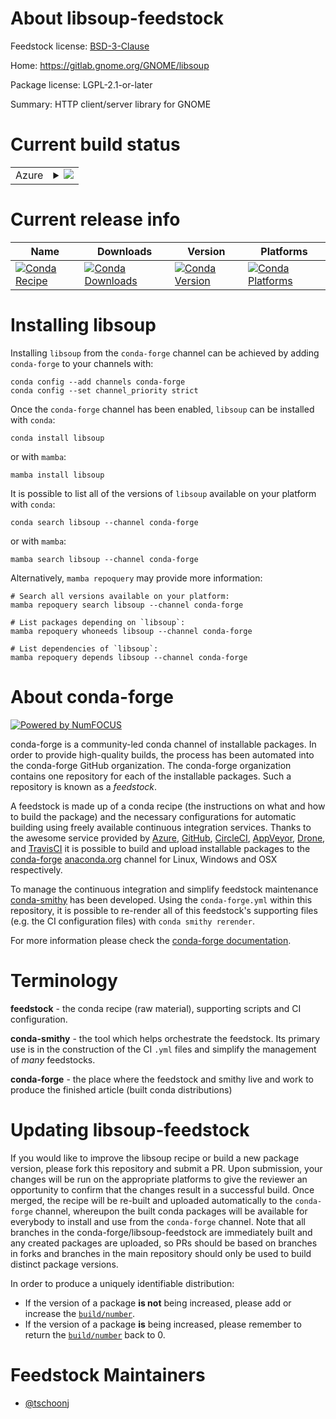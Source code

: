 About libsoup-feedstock
=======================

Feedstock license: [BSD-3-Clause](https://github.com/conda-forge/libsoup-feedstock/blob/main/LICENSE.txt)

Home: https://gitlab.gnome.org/GNOME/libsoup

Package license: LGPL-2.1-or-later

Summary: HTTP client/server library for GNOME

Current build status
====================


<table>
    
  <tr>
    <td>Azure</td>
    <td>
      <details>
        <summary>
          <a href="https://dev.azure.com/conda-forge/feedstock-builds/_build/latest?definitionId=10360&branchName=main">
            <img src="https://dev.azure.com/conda-forge/feedstock-builds/_apis/build/status/libsoup-feedstock?branchName=main">
          </a>
        </summary>
        <table>
          <thead><tr><th>Variant</th><th>Status</th></tr></thead>
          <tbody><tr>
              <td>linux_64</td>
              <td>
                <a href="https://dev.azure.com/conda-forge/feedstock-builds/_build/latest?definitionId=10360&branchName=main">
                  <img src="https://dev.azure.com/conda-forge/feedstock-builds/_apis/build/status/libsoup-feedstock?branchName=main&jobName=linux&configuration=linux%20linux_64_" alt="variant">
                </a>
              </td>
            </tr><tr>
              <td>linux_aarch64</td>
              <td>
                <a href="https://dev.azure.com/conda-forge/feedstock-builds/_build/latest?definitionId=10360&branchName=main">
                  <img src="https://dev.azure.com/conda-forge/feedstock-builds/_apis/build/status/libsoup-feedstock?branchName=main&jobName=linux&configuration=linux%20linux_aarch64_" alt="variant">
                </a>
              </td>
            </tr><tr>
              <td>linux_ppc64le</td>
              <td>
                <a href="https://dev.azure.com/conda-forge/feedstock-builds/_build/latest?definitionId=10360&branchName=main">
                  <img src="https://dev.azure.com/conda-forge/feedstock-builds/_apis/build/status/libsoup-feedstock?branchName=main&jobName=linux&configuration=linux%20linux_ppc64le_" alt="variant">
                </a>
              </td>
            </tr><tr>
              <td>osx_64</td>
              <td>
                <a href="https://dev.azure.com/conda-forge/feedstock-builds/_build/latest?definitionId=10360&branchName=main">
                  <img src="https://dev.azure.com/conda-forge/feedstock-builds/_apis/build/status/libsoup-feedstock?branchName=main&jobName=osx&configuration=osx%20osx_64_" alt="variant">
                </a>
              </td>
            </tr><tr>
              <td>osx_arm64</td>
              <td>
                <a href="https://dev.azure.com/conda-forge/feedstock-builds/_build/latest?definitionId=10360&branchName=main">
                  <img src="https://dev.azure.com/conda-forge/feedstock-builds/_apis/build/status/libsoup-feedstock?branchName=main&jobName=osx&configuration=osx%20osx_arm64_" alt="variant">
                </a>
              </td>
            </tr>
          </tbody>
        </table>
      </details>
    </td>
  </tr>
</table>

Current release info
====================

| Name | Downloads | Version | Platforms |
| --- | --- | --- | --- |
| [![Conda Recipe](https://img.shields.io/badge/recipe-libsoup-green.svg)](https://anaconda.org/conda-forge/libsoup) | [![Conda Downloads](https://img.shields.io/conda/dn/conda-forge/libsoup.svg)](https://anaconda.org/conda-forge/libsoup) | [![Conda Version](https://img.shields.io/conda/vn/conda-forge/libsoup.svg)](https://anaconda.org/conda-forge/libsoup) | [![Conda Platforms](https://img.shields.io/conda/pn/conda-forge/libsoup.svg)](https://anaconda.org/conda-forge/libsoup) |

Installing libsoup
==================

Installing `libsoup` from the `conda-forge` channel can be achieved by adding `conda-forge` to your channels with:

```
conda config --add channels conda-forge
conda config --set channel_priority strict
```

Once the `conda-forge` channel has been enabled, `libsoup` can be installed with `conda`:

```
conda install libsoup
```

or with `mamba`:

```
mamba install libsoup
```

It is possible to list all of the versions of `libsoup` available on your platform with `conda`:

```
conda search libsoup --channel conda-forge
```

or with `mamba`:

```
mamba search libsoup --channel conda-forge
```

Alternatively, `mamba repoquery` may provide more information:

```
# Search all versions available on your platform:
mamba repoquery search libsoup --channel conda-forge

# List packages depending on `libsoup`:
mamba repoquery whoneeds libsoup --channel conda-forge

# List dependencies of `libsoup`:
mamba repoquery depends libsoup --channel conda-forge
```


About conda-forge
=================

[![Powered by
NumFOCUS](https://img.shields.io/badge/powered%20by-NumFOCUS-orange.svg?style=flat&colorA=E1523D&colorB=007D8A)](https://numfocus.org)

conda-forge is a community-led conda channel of installable packages.
In order to provide high-quality builds, the process has been automated into the
conda-forge GitHub organization. The conda-forge organization contains one repository
for each of the installable packages. Such a repository is known as a *feedstock*.

A feedstock is made up of a conda recipe (the instructions on what and how to build
the package) and the necessary configurations for automatic building using freely
available continuous integration services. Thanks to the awesome service provided by
[Azure](https://azure.microsoft.com/en-us/services/devops/), [GitHub](https://github.com/),
[CircleCI](https://circleci.com/), [AppVeyor](https://www.appveyor.com/),
[Drone](https://cloud.drone.io/welcome), and [TravisCI](https://travis-ci.com/)
it is possible to build and upload installable packages to the
[conda-forge](https://anaconda.org/conda-forge) [anaconda.org](https://anaconda.org/)
channel for Linux, Windows and OSX respectively.

To manage the continuous integration and simplify feedstock maintenance
[conda-smithy](https://github.com/conda-forge/conda-smithy) has been developed.
Using the ``conda-forge.yml`` within this repository, it is possible to re-render all of
this feedstock's supporting files (e.g. the CI configuration files) with ``conda smithy rerender``.

For more information please check the [conda-forge documentation](https://conda-forge.org/docs/).

Terminology
===========

**feedstock** - the conda recipe (raw material), supporting scripts and CI configuration.

**conda-smithy** - the tool which helps orchestrate the feedstock.
                   Its primary use is in the construction of the CI ``.yml`` files
                   and simplify the management of *many* feedstocks.

**conda-forge** - the place where the feedstock and smithy live and work to
                  produce the finished article (built conda distributions)


Updating libsoup-feedstock
==========================

If you would like to improve the libsoup recipe or build a new
package version, please fork this repository and submit a PR. Upon submission,
your changes will be run on the appropriate platforms to give the reviewer an
opportunity to confirm that the changes result in a successful build. Once
merged, the recipe will be re-built and uploaded automatically to the
`conda-forge` channel, whereupon the built conda packages will be available for
everybody to install and use from the `conda-forge` channel.
Note that all branches in the conda-forge/libsoup-feedstock are
immediately built and any created packages are uploaded, so PRs should be based
on branches in forks and branches in the main repository should only be used to
build distinct package versions.

In order to produce a uniquely identifiable distribution:
 * If the version of a package **is not** being increased, please add or increase
   the [``build/number``](https://docs.conda.io/projects/conda-build/en/latest/resources/define-metadata.html#build-number-and-string).
 * If the version of a package **is** being increased, please remember to return
   the [``build/number``](https://docs.conda.io/projects/conda-build/en/latest/resources/define-metadata.html#build-number-and-string)
   back to 0.

Feedstock Maintainers
=====================

* [@tschoonj](https://github.com/tschoonj/)


<!-- dummy commit to enable rerendering -->

